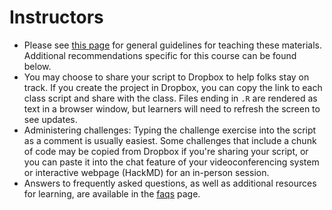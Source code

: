 # Instructors

- Please see [this page](https://github.com/fredhutchio/instructors) for general guidelines for teaching these materials. Additional recommendations specific for this course can be found below.
- You may choose to share your script to Dropbox to help folks stay on track. If you create the project in Dropbox, you can copy the link to each class script and share with the class. Files ending in `.R` are rendered as text in a browser window, but learners will need to refresh the screen to see updates.
- Administering challenges: Typing the challenge exercise into the script as a comment is usually easiest. Some challenges that include a chunk of code may be copied from Dropbox if you're sharing your script, or you can paste it into the chat feature of your videoconferencing system or interactive webpage (HackMD) for an in-person session. 
- Answers to frequently asked questions, as well as additional resources for learning, are available in the [faqs](faqs.md) page.
